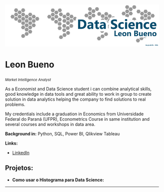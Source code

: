 
<p align="center">
  <img src="Banner - LB.png" >
</p>

# Leon Bueno
<sub>*Market Intelligence Analyst* 

As a Economist and Data Science student i can combine analytical skills, good knowledge in data tools and great ability to work in group to create solution in data analytics helping the company to find solutions to real problems.

My credentials include a graduation in Economics from Universidade Federal do Paraná (UFPR), Econometrics Course in same institution and several courses and workshops in data area.

**Background in:** Python, SQL, Power BI, Qlikview Tableau

**Links:**
* [LinkedIn](https://www.linkedin.com/in/leon-bueno)



## Projetos:

* **Como usar o Histograma para Data Science:**

---




